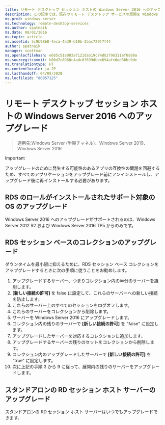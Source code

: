 ```yaml
---
title: リモート デスクトップ セッション ホストの Windows Server 2016 へのアップグレード
description: この記事では、既存のリモート デスクトップ サービスの展開を Windows Server 2016 にアップグレードする方法について説明します。
ms.prod: windows-server
ms.technology: remote-desktop-services
ms.author: spatnaik
ms.date: 08/01/2016
ms.topic: article
ms.assetid: 5c9b98b8-4eca-4a39-b10b-2bac729f7f44
author: spatnaik
manager: scottman
ms.openlocfilehash: e685c51a003a7121dab19c74d82796311ef0889a
ms.sourcegitcommit: b00d7c8968c4adc8f699dbee694afe6ed36bc9de
ms.translationtype: HT
ms.contentlocale: ja-JP
ms.lasthandoff: 04/08/2020
ms.locfileid: "80857125"
---
```

# <a name="upgrading-your-remote-desktop-session-host-to-windows-server-2016"></a>リモート デスクトップ セッション ホストの Windows Server 2016 へのアップグレード

>適用先:Windows Server (半期チャネル)、Windows Server 2019、Windows Server 2016

> [!IMPORTANT]
> アップグレードのために発生する可能性のあるアプリの互換性の問題を回避するため、すべてのアプリケーションをアップグレード前にアンインストールし、アップグレード後に再インストールする必要があります。

## <a name="supported-os-upgrades-with-rds-role-installed"></a>RDS のロールがインストールされたサポート対象の OS のアップグレード
Windows Server 2016 へのアップグレードがサポートされるのは、Windows Server 2012 R2 および Windows Server 2016 TP5 からのみです。

## <a name="upgrading-a-rds-session-based-collection"></a>RDS セッション ベースのコレクションのアップグレード
ダウンタイムを最小限に抑えるために、RDS セッション ベース コレクションをアップグレードするときに次の手順に従うことをお勧めします。

1. アップグレードするサーバー、つまりコレクション内の半分のサーバーを識別します。
2. **[新しい接続の許可]** を false に設定して、これらのサーバーへの新しい接続を防止します。
3. これらのサーバー上のすべてのセッションをログオフします。 
4. これらのサーバーをコレクションから削除します。
5. サーバーを Windows Server 2016 にアップグレードします。
6. コレクション内の残りのサーバーで **[新しい接続の許可]** を "false" に設定します。
7. アップグレードしたサーバーを対応するコレクションに追加します。
8. アップグレードするサーバーの残りのセットをコレクションから削除します。
9. コレクション内のアップグレードしたサーバーで **[新しい接続の許可]** を "true" に設定します。
10. 次に上記の手順 3 から 9 に従って、展開内の残りのサーバーをアップグレードします。

## <a name="upgrading-a-standalone-rd-session-host-server"></a>スタンドアロンの RD セッション ホスト サーバーのアップグレード
スタンドアロンの RD セッション ホスト サーバーはいつでもアップグレードできます。